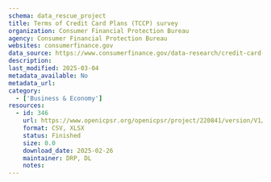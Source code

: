 ```yaml
---
schema: data_rescue_project 
title: Terms of Credit Card Plans (TCCP) survey
organization: Consumer Financial Protection Bureau
agency: Consumer Financial Protection Bureau
websites: consumerfinance.gov
data_source: https://www.consumerfinance.gov/data-research/credit-card-data/terms-credit-card-plans-survey/
description: 
last_modified: 2025-03-04
metadata_available: No
metadata_url: 
category:
  - ['Business & Economy'] 
resources:
  - id: 346
    url: https://www.openicpsr.org/openicpsr/project/220841/version/V1/view;jsessionid=C9FEFA57F248D8BC5BC1166C82E259EA
    format: CSV, XLSX
    status: Finished
    size: 0.0
    download_date: 2025-02-26
    maintainer: DRP, DL
    notes: 
---
```

